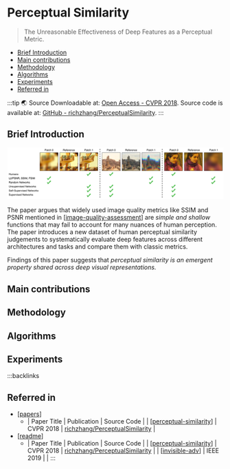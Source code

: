 # Perceptual Similarity

> The Unreasonable Effectiveness of Deep Features as a Perceptual Metric.

- [Brief Introduction](#brief-introduction)
- [Main contributions](#main-contributions)
- [Methodology](#methodology)
- [Algorithms](#algorithms)
- [Experiments](#experiments)
- [Referred in](#referred-in)

:::tip 🌏 Source
Downloadable at: [Open Access - CVPR 2018](https://openaccess.thecvf.com/content_cvpr_2018/papers/Zhang_The_Unreasonable_Effectiveness_CVPR_2018_paper.pdf). Source code is available at: [GitHub - richzhang/PerceptualSimilarity](https://github.com/richzhang/PerceptualSimilarity).
:::

## Brief Introduction

![](./assets/2020-09-08-21-27-34.png)

The paper argues that widely used image quality metrics like SSIM and PSNR mentioned in [[image-quality-assessment]] are _simple and shallow_ functions that may fail to account for many nuances of human perception. The paper introduces a new dataset of human perceptual similarity judgements to systematically evaluate deep features across different architectures and tasks and compare them with classic metrics.

Findings of this paper suggests that _perceptual similarity is an emergent property shared across deep visual representations._

## Main contributions

## Methodology

## Algorithms

## Experiments

:::backlinks
## Referred in
* [[papers]]
	* | Paper Title               | Publication | Source Code                                                                         |
| [[perceptual-similarity]] | CVPR 2018   | [richzhang/PerceptualSimilarity](https://github.com/richzhang/PerceptualSimilarity) |
* [[readme]]
	* | Paper Title               | Publication | Source Code                                                                         |
| [[perceptual-similarity]] | CVPR 2018   | [richzhang/PerceptualSimilarity](https://github.com/richzhang/PerceptualSimilarity) |
| [[invisible-adv]]         | IEEE 2019   |                                                                                     |
:::

[//begin]: # "Autogenerated link references for markdown compatibility"
[image-quality-assessment]: image-quality-assessment.md "Image Quality Assessment"
[papers]: papers.md "Papers"
[perceptual-similarity]: perceptual-similarity.md "Perceptual Similarity"
[readme]: readme.md "🔬 Spencer's Wiki"
[invisible-adv]: invisible-adv.md "Invisible Adversarial Attack"
[//end]: # "Autogenerated link references"
